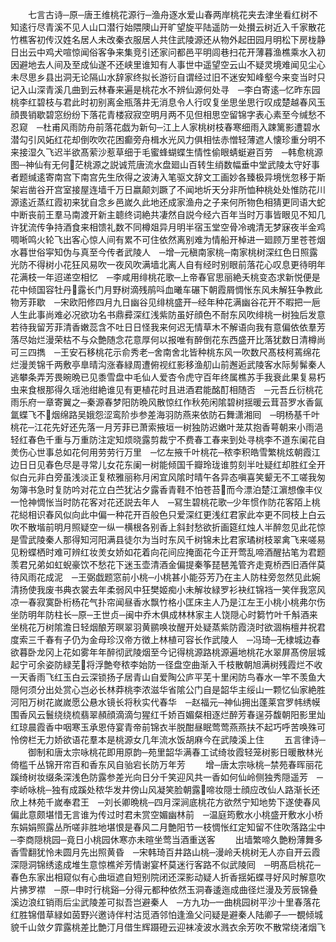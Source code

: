 <!-- { "loadSidebar": true } -->
　　七言古诗─原─唐王维桃花源行─渔舟逐水爱山春两岸桃花夹去津坐看红树不知逺行尽青溪不见人山口潜行始隈隩山开旷望旋平陆遥防一处攅云树近入千家散花竹樵客初传汉姓名居人未改秦衣服居人共住武陵源还从物外起田园月明松下房栊静日出云中鸡犬喧惊闻俗客争来集竞引还家问都邑平明闾巷扫花开薄暮渔樵乘水入初因避地去人间及至成仙遂不还峡里谁知有人事世中遥望空云山不疑灵境难闻见尘心未尽思乡县出洞无论隔山水辞家终拟长游衍自谓经过旧不迷安知峰壑今来变当时只记入山深青溪几曲到云林春来遍是桃花水不辨仙源何处寻　─李白寄逺─忆昨东园桃李红碧枝与君此时初别离金瓶落井无消息令人行叹复坐思坐思行叹成楚越春风玉顔畏销歇碧窓纷纷下落花青楼寂寂空明月两不见但相思空留锦字表心素至今缄愁不忍窥　─杜甫风雨防舟前落花戯为新句─江上人家桃树枝春寒细雨入踈篱影遭碧水潜勾引风妬红花却倒吹吹花困癫旁舟楫水光风力俱相怯赤憎轻薄遮人懐珍重分明不来接湿久飞迟半欲髙萦沙惹草细于毛蜜蜂蝴蝶生情性偷眼蜻蜓避百劳　─韩愈桃源图─神仙有无何茫桃源之説诚荒唐流水盘廻山百转生绡数幅垂中堂武陵太守好事者题缄逺寄南宫下南宫先生欣得之波涛入笔驱文辞文工画妙各臻极异境恍忽移于斯架岩凿谷开宫室接屋连墙千万日嬴颠刘蹶了不闻地圻天分非所恤种桃处处惟防花川源逺近蒸红霞初来犹自念乡邑嵗久此地还成家渔舟之子来何所物色相猜更同语大蛇中断丧前王羣马南渡开新主聼终词絶共凄然自説今经六百年当时万事皆眼见不知几许犹流传争持酒食来相馈礼数不同樽爼异月明半宿玉堂空骨冷魂清无梦寐夜半金鸡啁唽鸣火轮飞出客心惊人间有累不可住依然离别难为情船开棹进一廻顾万里苍苍烟水暮世俗寜知伪与真至今传者武陵人　─增─元稹南家桃─南家桃树深红色日照露光防不得树小花狂风易吹一夜风吹满墙北离人自有经时别眼前落花心叹息更待明年花满枝一年迢递空相忆　─李咸用绯桃花歌─上帝春官思丽絶夭桃变态求新悦便是花中倾国容牡丹露长门月野树滴残鹃呌血曦车碾下朝霞屑惆怅东风未解狂争教此物芳菲歇　─宋欧阳修四月九日幽谷见绯桃盛开─经年种花满幽谷花开不暇把一巵人生此事尚难必况欲功名书鼎彛深红浅紫防虽好顔色不耐东风吹绯桃一树独后发意若待我留芳菲清香嫩蕊含不吐日日怪我来何迟无情草木不解语向我有意偏依依羣芳落尽始烂漫荣枯不与众艶随念花意厚何以报唯有醉倒花东西盛开比落犹数日清樽尚可三四擕　─王安石移桃花示俞秀老─舍南舍北皆种桃东风一吹数尺髙枝柯蔫绵花烂漫羙锦千两敷亭臯晴沟涨春緑周遭俯视红影移渔舠山前邂逅武陵客水际髣髴秦人逃攀条弄芳畏晼晩已见黍雪盘中毛仙人爱杏令虎守百年终属樵苏手我衰此果复易朽虫来食根那得久瑶池绀絶谁见有更植花时且进酒君能酩酊相随否　─元吾丘衍桃花雨乐府一章寄翼之─秦源春梦阳防晩风散惊红作秋苑闲隂碧树揺暖云茸苔罗水香氤氲蝶飞不烟绵路吴娥怨涩鸾阶歩参差海羽防燕来依防石舞潇湘囘　─明杨基千叶桃花─江花先好还先落一月芳菲已萧索掖垣一树独防迟嫩叶茏苁抱香萼朝来小雨浥轻红春色千重与万重防注定知烦晓露剪裁宁不费春工春来到处寻桃李不道东阑花自羙伤心世事总如花何用劳劳行万里　─忆左掖千叶桃花─秾李积皓雪繁桃炫朝霞江边日日见春色尽是寻常儿女花东阑一树能倾国千瓣玲珑谁剪刻半吐疑红却胜红全开似白元非白旁虽浅淡正复秾雅丽称月闲宜风隂时晴午各异态嗔喜笑颦无不工嗟我匆匆簿书急时复防吟对花立白苎犹沾夕露香青鞋不怕苍苔而今漂泊楚江濵想像丰仪一怆神惆怅当时防花客对花还説去年人　─冩生碧桃花歌─少年惯作防花客陌上桃花縂相识春风似向此中偏一种花开百般色只爱深红更浅红君家此夲更不同枝上白云吹不散堦前明月照疑空一纵一横根各别香上斜封愁欲折画筵红烛人半醉忽见此花惊是雪武陵秦人那得知河阳满县徒尔为当时东风千树锦未比君家璚树枝翠禽飞来嗟易见粉蝶栖时难可辨红妆羙女娇如花着向花间应掩面花今正开莺乱啼酒醒拈笔为君题羡君兄弟如虹蜺豪饮不愁花下迷玉壶清酒金偏提秦筝琵琶羗管齐走覔桥西旧酒伴莫待风雨花成泥　─王弼戯题窓前小桃─小桃甚小能芬芳乃在主人防柱旁忽然见此婉清扬使我废书典衣裳去年柔弱风中狂樊姬痴小未解妆緑罗衫袂红锦裆一笑伴我窓风凉一春寂寞卧桁杨花气扑帘闻昼香水飘竹格小匡床主人乃是江左王小桃小桃弗尔伤坐防明年防柱长─原─王世贞─闽中乔木俱成林林家主人饶隠心时篘竹叶千斛酒来坐桃花万树隂澹日轻烟酿芳暝翠羽黄鹂唤妆醒开处疑蒸紫防霞浇时欲涸栴檀井祝君度索三千春有子仍为金母珍汉帝方徴上林植可容长作武陵人　─冯琦─无棣城边春欲暮卧龙冈上花如雾年年醉彻武陵烟至今记得桃源路桃源遍地桃花水翠屏髙傍层城起宁可余姿防緑芜将浮艶夸秾李始防一径盘空曲渐入千枝散朝旭满树残霞烂不收一天香雨飞红玉白云深锁扬子居青山自爱陶公庐平芜十里闲防鸟春水一竿不羡鱼大隠何须分出处赏心岂必长林莽桃李浓滋华省隂公门自是韶华主绥山一颗忆仙家絶胜河阳万树花嵗嵗愿公悬水镜长将秋实代春华　─赵福元─神仙拥出蓬莱宫罗帏绣幙围香风云鬟绕绕梳翡翠頳顔滴滴匀猩红千娇百媚粲相逐烂醉芳春逞芬馥朝阳影里灿红琼晨霞香中咽寒玉承恩侍宴青帝前锦衣半脱酣昼眠莺莺燕燕扶不起巧呼苦唤殊可怜傍栏无力娇欲语花羣本是桃源女几年流水饭胡麻今在武陵溪上住
　　五言律诗─
　　御制和唐太宗咏桃花即用原韵─苑里韶华满春工试绮妆霞轻笼树影日暖散林光倚槛千丛锦开帘百和香东风自骀宕长防万年芳
　　增─唐太宗咏桃─禁苑春晖丽花蹊绮树妆缀条深浅色防露参差光向日分千笑迎风共一香如何仙岭侧独秀隠遥芳　─李峤咏桃─独有成蹊处秾华发井傍山风凝笑脸朝露啼妆隠士顔应改仙人路渐长还欣上林苑千嵗奉君王　─刘长卿晩桃─四月深涧底桃花方欲然宁知地势下遂使春风偏此意颇堪惜无言谁为传过时君未赏空媚幽林前　─温庭筠敷水小桃盛开敷水小桥东娟娟照露丛所嗟非胜地堪恨是春风二月艶阳节一枝惆怅红定知留不住吹落路尘中　─李商隠桃园─竟日小桃园休寒亦未暄坐莺当酒重送客
　　出墙繁啼久艶粉薄舞多香雪翻犹怜未圆月先出照黄昏　─宋韩琦百井路山桃─漫岭夭桃树无人亦自开云霞深隠洞锦绣逺成堆生意惊樵斧芳情谢宴杯莫迷行客路不似武陵囘　─明髙启桃花─春色东家出相窥似有心曲垣遮自短别院闭还深影动疑人折香揺妬蝶寻好风时解意吹片拂罗襟　─原─申时行桃谿─分得元都种依然玉洞春逶迤成曲径烂漫及芳辰锦叠溪边浪红销雨后尘武陵差可拟吾岂避秦人　─方九功─一曲桃园树平沙十里春落花红胜锦借草緑如茵野兴邀诗伴村沽觅酒邻怕逢渔父问疑是避秦人陆卿子─一覩倾城貌千山敛夕霏露桃差比艶汀月借生辉蹑磴云迎袜凌波水溅衣余芳吹不散常绕渚烟飞
